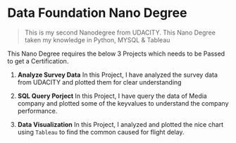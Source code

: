 # Data Foundation Nano Degree
>This is my second Nanodegree from UDACITY. This Nano Degree taken my knowledge in Python, MYSQL  & Tableau

This Nano Degree requires the below 3 Projects which needs to be Passed to get a Certification.

1. **Analyze Survey Data**
		In this Project, I have analyzed the survey data from UDACITY and plotted them for clear understanding
    
2. **SQL Query Porject**
		In this Project, I have query the data of Media company and plotted some of the keyvalues to understand the company performance.
		
3. **Data Visualization**
		In this Project, I analyzed and plotted the nice chart using `Tableau` to find the common caused for flight delay.
